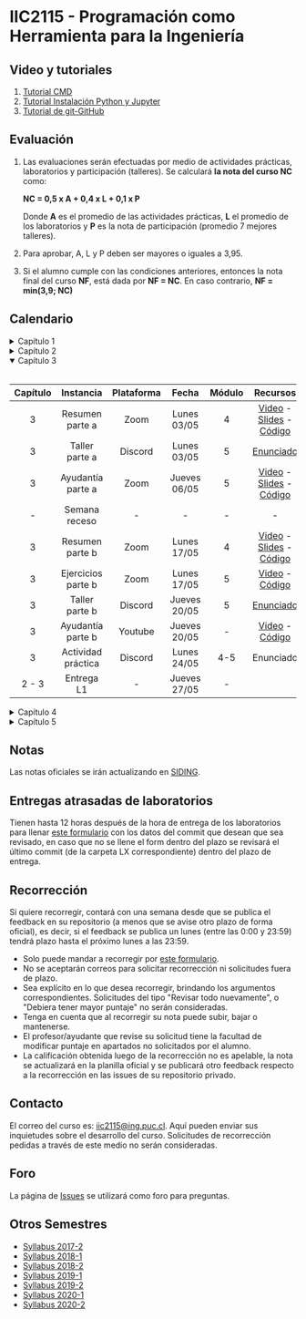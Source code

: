 
# IIC2115 - Programación como Herramienta para la Ingeniería

## Video y tutoriales

1. [Tutorial CMD](https://www.youtube.com/watch?v=qgFmMU6Pukc) 
1. [Tutorial Instalación Python y Jupyter](https://www.youtube.com/watch?v=FxHoi_ZRV4s) 
1. [Tutorial de git-GitHub](https://youtu.be/4WTjx_Rw65A)



## Evaluación

1. Las evaluaciones serán efectuadas por medio de actividades prácticas, laboratorios y participación (talleres). Se calculará **la nota del curso NC** como:

    **NC = 0,5 x A + 0,4 x L + 0,1 x P**

    Donde **A** es el promedio de las actividades prácticas, **L** el promedio de los laboratorios y **P** es la nota de participación (promedio 7 mejores talleres).

2. Para aprobar, A, L y P deben ser mayores o iguales a 3,95.
3. Si el alumno cumple con las condiciones anteriores, entonces la nota final del curso **NF**, está dada por **NF = NC**. En caso contrario, **NF = min(3,9; NC)**


## Calendario 
<details>
<summary>Capítulo 1</summary>
<br>

| Capítulo |	Instancia    | Plataforma | Fecha        | Módulo | Recursos |
| :-:      | :-:             | :-:        | :-:          | :-:    | :-:      |
| 1        | Introducción    |  Zoom      | Lunes 15/03  | 4      | [Video](https://youtu.be/vj_BKgVOTa4) - [Slides](../../blob/master/Material%20de%20clases/Capítulo%201/Introducción%20al%20curso.pdf) |
| 1        | Resumen parte a |  Zoom      | Lunes 22/03  | 4      | [Video](https://youtu.be/Aq_VkJdTPJ4) - [Slides](../../blob/main/Material%20de%20clases/Capítulo%201/Parte%20a/Slides/01%20-%20Fundamentos%20de%20OOP.pdf) - [Código](../../tree/master/Material%20de%20clases/Capítulo%201/Parte%20a) |
| 1        | Taller T1a      |  Discord   | Lunes 22/03  | 5      | [Enunciado](../../blob/main/Talleres/T1a/T1a.pdf) |
| 1        | Ayudantía T1a   |  Zoom      | Jueves 25/03 | 5      | [Video](https://youtu.be/s0EH6_guuMU) - [Slides](https://github.com/IIC2115/Syllabus/blob/main/Ayudant%C3%ADas/T1a/Ay_T1a.pdf) - [Código](https://github.com/IIC2115/Syllabus/blob/main/Ayudant%C3%ADas/T1a/Ay_T1a.ipynb) |
| 1        | Resumen parte b |  Zoom      | Lunes 29/03  | 4      | [Video](https://youtu.be/xfcuh-1hzvk) - [Slides](../../blob/main/Material%20de%20clases/Capítulo%201/Parte%20b/Slides/01%20-%20Estructuras%20de%20datos%20básicas.pdf) - [Código](../../tree/master/Material%20de%20clases/Capítulo%201/Parte%20b) |
| 1        | Taller T1b      |  Discord   | Lunes 29/03  | 5      | [Enunciado](../../blob/main/Talleres/T1b/T1b.pdf) |
| 1        | Jueves santo      |  -   | Jueves 01/04  | 5      | - |
| 1        | Ayudantía T1b   |  Zoom      | Lunes 05/04 | 4      | [Video](https://youtu.be/INXBajFnJVg) - [Slides](https://github.com/IIC2115/Syllabus/blob/main/Ayudant%C3%ADas/T1b/Ay_T1b.pdf) - [Código](https://nbviewer.jupyter.org/github/IIC2115/Syllabus/blob/main/Ayudant%C3%ADas/T1b/Ay_T1b.ipynb) |
| 1        | Actividad 1   |  Discord      | Lunes 05/04 | 5      | [Enunciado](https://github.com/IIC2115/Syllabus/blob/main/Actividades%20Pr%C3%A1cticas/A1/A1.pdf) |
| 1        | Actividad 1      |  Discord   | Jueves 08/04  | 5      | [Enunciado](https://github.com/IIC2115/Syllabus/blob/main/Actividades%20Pr%C3%A1cticas/A1/A1.pdf) |

</details>

<details>
<summary>Capítulo 2</summary>
<br>
   
| Capítulo |	Instancia          | Plataforma | Fecha        | Módulo | Recursos |
| :-:      | :-:                  | :-:        | :-:          | :-:    | :-:      |
| 2        | Resumen parte a      |  Zoom      | Lunes 12/04  | 4      | [Video](https://youtu.be/qDUlhQFiST0) - [Slides](../../blob/main/Material%20de%20clases/Capítulo%202/Parte%20a/Slides/01%20-%20Estructuras%20de%20datos%20avanzadas.pdf) - [Código](../../tree/main/Material%20de%20clases/Cap%C3%ADtulo%202/Parte%20a) |
| 2        | Taller parte a       |  Discord   | Lunes 12/04  | 5      | [Enunciado](../../blob/main/Talleres/T2a/T2a.pdf) |
| 2        | Ayudantía parte a    |  Zoom      | Jueves 15/04 | 5      | [Video](https://youtu.be/TtDTYmKcCs0) - [Slides](https://github.com/IIC2115/Syllabus/blob/main/Ayudant%C3%ADas/T2a/Ay_T2a.pdf) - [Código](https://github.com/IIC2115/Syllabus/blob/main/Ayudant%C3%ADas/T2a/Ay_T2a.ipynb) |
| 2        | Resumen parte b      |  Zoom      | Lunes 19/04  | 4      | [Video](https://youtu.be/JxJX0Brp4ZY) - [Slides](../../blob/main/Material%20de%20clases/Capítulo%202/Parte%20b/Slides/01%20-%20Técnicas%20y%20Algoritmos.pdf) - [Código](../../tree/main/Material%20de%20clases/Cap%C3%ADtulo%202/Parte%20b) |
| 2        | Taller parte b       |  Discord   | Lunes 19/04  | 5      | [Enunciado](../../blob/main/Talleres/T2b/T2b.pdf) |
| 2        | Ayudantía parte b    |  Zoom      | Jueves 22/04 | 5      | [Video](https://youtu.be/1YAQDkBzpOE) - [Slides](https://github.com/IIC2115/Syllabus/blob/main/Ayudant%C3%ADas/T2b/Ay_T2b.pdf) - [Código](https://github.com/IIC2115/Syllabus/blob/main/Ayudant%C3%ADas/T2b/Ay_T2b.ipynb) |
| 2        | Actividad práctica   |  Discord   | Lunes 26/04  | 4-5    | [Enunciado](../../blob/main/Actividades%20Prácticas/A2/A2.pdf) |
| 2 - 3    | Lectura enunciado L1 |  Zoom      | Jueves 29/04 | 5      | [Video](https://youtu.be/2TonIlwAu08) - [Enunciado](../../blob/main/Laboratorios/L1/L1.pdf) |

</details>

<details open>
<summary>Capítulo 3</summary>
<br>
   
| Capítulo |	Instancia        | Plataforma | Fecha        | Módulo | Recursos |
| :-:      | :-:                | :-:        | :-:          | :-:    | :-:      |
| 3        | Resumen parte a    |  Zoom      | Lunes 03/05  | 4      | [Video](https://youtu.be/wR_o-_U7bCY) - [Slides](../../blob/main/Material%20de%20clases/Capítulo%203/Parte%20a/Slides/01%20-%20Bases%20de%20datos%20relacionales.pdf) - [Código](../../tree/main/Material%20de%20clases/Capítulo%203/Parte%20a) |
| 3        | Taller parte a     |  Discord   | Lunes 03/05  | 5      | [Enunciado](../../blob/main/Talleres/T3a/T3a.pdf) |
| 3        | Ayudantía parte a  |  Zoom      | Jueves 06/05 | 5      | [Video](https://youtu.be/JcXo-jQWex8) - [Slides](../../blob/main/Ayudant%C3%ADas/T3a/Ay_T3a.pdf) - [Código](../../blob/main/Ayudant%C3%ADas/T3a/Ay_T3a.ipynb) |
| -        | Semana receso      |  -         | -            | -      | - |
| 3        | Resumen parte b    |  Zoom      | Lunes 17/05  | 4      | [Video](https://youtu.be/QU3c1winhzk) - [Slides](../../blob/main/Material%20de%20clases/Capítulo%203/Parte%20b/Slides/01%20-%20Consultas%20en%20SQL.pdf) - [Código](../../blob/main/Material%20de%20clases/Capítulo%203/Parte%20b/01%20-%20Consultas%20sobre%20bases%20de%20datos%20relacionales.ipynb) |
| 3        | Ejercicios parte b |  Zoom      | Lunes 17/05  | 5      | [Video](https://youtu.be/aqkHNvBtzPE) - [Código](../../tree/main/Material%20de%20clases/Capítulo%203/Parte%20b/Ejemplos) |
| 3        | Taller parte b     |  Discord   | Jueves 20/05 | 5      | [Enunciado](../../blob/main/Talleres/T3b/T3b.pdf) |
| 3        | Ayudantía parte b  |  Youtube   | Jueves 20/05 | -      | [Video](https://youtu.be/dFUTLExY-RI) - [Código](../../blob/main/Ayudantías/T3b/Ay_T3b.ipynb) |
| 3        | Actividad práctica |  Discord   | Lunes 24/05  | 4-5    | Enunciado |
| 2 - 3    | Entrega L1         | -          | Jueves 27/05 | -      |           |

</details>

<details>
<summary>Capítulo 4</summary>
<br>
   
| Capítulo |	Instancia          | Plataforma | Fecha        | Módulo | Recursos |
| :-:      | :-:                  | :-:        | :-:          | :-:    | :-:      |
| 4        | Resumen parte a      |  Zoom      | Lunes 31/05  | 4      | Video - Slides - Código |
| 4        | Taller parte a       |  Discord   | Lunes 31/05  | 5      | Enunciado |
| 4        | Ayudantía parte a    |  Zoom      | Jueves 03/06 | 5      | Video - Slides - Código |
| 4        | Resumen parte b      |  Zoom      | Lunes 07/06  | 4      | Video - Slides - Código |
| 4        | Taller parte b       |  Discord   | Lunes 07/06  | 5      | Enunciado |
| 4        | Ayudantía parte b    |  Zoom      | Jueves 11/06 | 5      | Video - Slides - Código |
| 4        | Actividad práctica   |  Discord   | Lunes 14/06  | 4-5    | Enunciado |
| 4 - 5    | Lectura enunciado L2 |  Zoom      | Jueves 17/06 | 5      | Enunciado |

</details>


<details>
<summary>Capítulo 5</summary>
<br>
   
| Capítulo |	Instancia          | Plataforma | Fecha        | Módulo | Recursos |
| :-:      | :-:                  | :-:        | :-:          | :-:    | :-:      |
| 5        | Resumen parte a      |  Zoom      | Lunes 21/05  | 4      | Video - Slides - Código |
| 5        | Taller parte a       |  Discord   | Lunes 21/05  | 5      | Enunciado |
| 5        | Ayudantía parte a    |  Zoom      | Jueves 24/06 | 5      | Video - Slides - Código |
| -        | Feriado              |  -         | Lunes 28/06  | -      | - |
| 5        | Ayudantía parte b    |  Zoom      | Jueves 01/07 | 5      | Video - Slides - Código |
| 5        | Actividad práctica   |  Discord   | Lunes 05/07  | 4-5    | Enunciado |
| 4 - 5    | Entrega L2           | -          | Jueves 08/07 | -      |           |


</details>


<!--| Esto es simplemente para tener el template para copy paste en un futuro semestre
| Capítulo |	Instancia          | Plataforma | Fecha        | Módulo | Recursos |
| :-:      | :-:                  | :-:        | :-:          | :-:    | :-:      |
| 4        | Resumen parte a      |  Zoom      | Lunes 31/05  | 4      | Video - Slides - Código |
| 4        | Taller parte a       |  Discord   | Lunes 31/05  | 5      | Enunciado |
| 4        | Ayudantía parte a    |  Zoom      | Jueves 03/06 | 5      | Video - Slides - Código |
| 4        | Resumen parte b      |  Zoom      | Lunes 07/06  | 4      | Video - Slides - Código |
| 4        | Taller parte b       |  Discord   | Lunes 07/06  | 5      | Enunciado |
| 4        | Ayudantía parte b    |  Zoom      | Jueves 11/06 | 5      | Video - Slides - Código |
| 4        | Actividad práctica   |  Discord   | Lunes 14/06  | 4-5    | Enunciado |
| 4 - 5    | Lectura enunciado L2 |  Zoom      | Jueves 17/06 | 5      | Enunciado |
-->

<!--| L01 | Resumen materia capítulo                     |  Zoom      | lunes 10 de agosto      |   5    | [Video](https://youtu.be/Xy_UMYjQwiw) - [Slides](../../blob/master/Material%20de%20clases/Capítulo%201/Introducción.pdf)|
| L01 | Revisión de enunciado       	              |  Zoom      | jueves 13 de agosto     |   5    | [Video](https://youtu.be/PbKdwaoWkJ8) - [Enunciado](../../blob/master/Laboratorios/L01/L01.pdf)|
| L01 | Sesión de trabajo en laboratorio             |  Discord   | lunes 17 de agosto      |   4,5  |      |
| L01 | Actividad de participación                   |  Discord   | jueves 20 de agosto     |   5    |      |
|     |                                              |            |                         |        |      |
| L02 | Resumen materia capítulo: parte 1            |  Zoom      | lunes 24 de agosto      |   4    | [Video](https://youtu.be/kSoDgmocaB0) - [Slides](../../blob/master/Material%20de%20clases/Capítulo%202/Resumen%20Capítulo%202%20-%20Parte%201%20-%20Estructuras%20de%20datos.pdf) |
| L02 | Resumen materia capítulo: parte 2            |  Zoom      | lunes 24 de agosto      |   5    | [Video](https://youtu.be/WrG-VHqEKt4) - [Slides](../../blob/master/Material%20de%20clases/Capítulo%202/Resumen%20Capítulo%202%20-%20Parte%202%20-%20Técnicas%20y%20Algoritmos.pdf) |
| L02 | Revisión de enunciado       	              |  Zoom      | jueves 27 de agosto     |   5    | [Video](https://youtu.be/uzBU56wCp8M) - [Enunciado](../../blob/master/Laboratorios/L02/L02.pdf)      |
| L02 | Sesión de trabajo en laboratorio             |  Discord   | lunes 31 de agosto      |   4,5  |      |
| L02	| Ayudantía y revisión de ejercicios           |  Zoom      | jueves 3 de septiembre  |   5    | [Video](https://youtu.be/EbZb4tkdzUQ) - [Enunciado](../../blob/master/Ayudant%C3%ADas/Ayudant%C3%ADa%201/Enunciado.pdf)    |
| L02 | Sesión de trabajo en laboratorio             |  Discord   | lunes 7 de septiembre   |   4,5  |      |
| L02 | Sesión de trabajo en laboratorio             |  Discord   | jueves 10 de septiembre |   5    |      |
| L02 | Actividad de participación                   |  Discord   | lunes 14 de septiembre  |   4,5  |      |
|     | Feriado                                      |            | jueves 17 de septiembre |   5    |      |
|     |                                              |            |                         |        |      |
| L03 | Resumen materia capítulo                     |  Zoom      | lunes 28 de septiembre  |   4    | [Video](https://youtu.be/nXDYpCh1dOc) - [Slides](../../blob/master/Material%20de%20clases/Cap%C3%ADtulo%203/Slides/Resumen%20Capitulo%203.pdf) |
| L03 | Taller de revisión de ejercicios             |  Zoom      | lunes 28 de septiembre  |   5    | [Video](https://youtu.be/8QvPQ2ne0sE) - [Ejemplos](../../blob/master/Material%20de%20clases/Cap%C3%ADtulo%203/Ejemplos/) |
| L03 | Revisión de enunciado       	              |  Zoom      | jueves 1 de octubre     |   5    | [Video](https://youtu.be/gWaBaDlJn_Y) - [Enunciado](../../blob/master/Laboratorios/L03/L03.pdf)    |
| L03 | Sesión de trabajo en laboratorio             |  Discord   | lunes 5 de octubre      |   4,5  |      |
| L03	| Ayudantía y revisión de ejercicios           |  Zoom      | jueves 8 de octubre     |   5    | [Video](https://youtu.be/7KuTrFbWXLc) - [Enunciado](../../blob/master/Ayudantías/Ayudantía%202/Enunciado.pdf) |
|     | Feriado                                      |            | lunes 12 de octubre     |   4,5  |      |
| L03 | Actividad de participación                   |  Discord   | jueves 15 de octubre    |   5    |      |       
|     |                                              |            |                         |        |      |
| L04 | Resumen materia capítulo                     |  Zoom      | lunes 19 de octubre     |   4    | [Video](https://youtu.be/CQjZokFB85Y) - [Slides](../../blob/master/Material%20de%20clases/Capítulo%204/Slides/Resumen%20Capítulo%204%20-%20Análisis%20Exploratorio%20de%20Datos.pdf)|
| L04 | Taller de revisión de ejercicios             |  Zoom      | lunes 19 de octubre     |   5    | [Video](https://youtu.be/WKhPoLe1ZsQ) - [Ejemplos](../../tree/master/Material%20de%20clases/Capítulo%204/)     |
| L04 | Revisión de enunciado       	              |  Zoom      | jueves 22 de octubre    |   5    | [Video](https://youtu.be/FQXo1Ypeulo) - [Enunciado](../../blob/master/Laboratorios/L04/L04.pdf)     |
| L04 | Sesión de trabajo en laboratorio             |  Discord   | lunes 26 de octubre     |   4,5  |      |
| L04	| Ayudantía y revisión de ejercicios           |  Zoom      | jueves 29 de octubre    |   5    |  [Video](https://youtu.be/Yanq1oKbSSw) - [Solución](https://github.com/IIC2115/Syllabus/blob/master/Ayudant%C3%ADas/Ayudant%C3%ADa%203/Ayudant%C3%ADa%203.ipynb)    |
| L04 | Sesión de trabajo en laboratorio             |  Discord   | lunes 2 de noviembre    |   4,5  |      |
| L04 | Actividad de participación                   |  Discord   | jueves 5 de noviembre   |   5    |      |
| L04 | Sesión de trabajo en laboratorio             |  Discord   | lunes 9 de noviembre    |   4,5  |      |
| L04 | Sesión de trabajo en laboratorio             |  Discord   | jueves 12 de noviembre   |   5    |      |
|     |                                              |            |                         |        |      |
| L05 | Resumen materia capítulo                     |  Zoom      | lunes 16 de noviembre  |   4,5    | [Video](https://youtu.be/NDnJn9QxKO8) - [Slides](../../blob/master/Material%20de%20clases/Cap%C3%ADtulo%205/Slides/Resumen%20Cap%C3%ADtulo%205%20-%20Herramientas%20Avanzadas.pdf)|
| L05 | Revisión de enunciado       	              |  Zoom      | jueves 19 de noviembre |   5    | [Video](https://youtu.be/wNIq7aVLci0) - [Enunciado](../../blob/master/Laboratorios/L05/L05.pdf) |
| L05 | Sesión de trabajo en laboratorio             |  Discord   | lunes 23 de noviembre  |   4,5  |      |
| L05	| Ayudantía y revisión de ejercicios           |  Zoom      | jueves 26 de noviembre |   5    |      |
| L05 | Sesión de trabajo en laboratorio             |  Discord   | lunes 30 de noviembre  |   4,5  |      |
| L05 | Actividad de participación                   |  Discord   | jueves 3 de diciembre  |   5    |      |
-->

## Notas
Las notas oficiales se irán actualizando en [SIDING](https://www.ing.uc.cl/#SIDING).


## Entregas atrasadas de laboratorios
Tienen hasta 12 horas después de la hora de entrega de los laboratorios para llenar [este formulario](https://docs.google.com/forms/d/1no0BQIlv5ET1iAvhJAw8lqec1CX-VE6IQz71t4CQyr0/edit) con los datos del commit que desean que sea revisado, en caso que no se llene el form dentro del plazo se revisará el último commit (de la carpeta LX correspondiente) dentro del plazo de entrega.


## Recorrección

Si quiere recorregir, contará con una semana desde que se publica el feedback en su repositorio (a menos que se avise otro plazo de forma oficial), es decir, si el feedback se publica un lunes (entre las 0:00 y 23:59) tendrá plazo hasta el próximo lunes a las 23:59.
* Solo puede mandar a recorregir por [este formulario](https://docs.google.com/forms/d/1i1peDx2b5F5CyQd5SGgA2eaBBxkE0_3KXkbeJtPdbJg).
* No se aceptarán correos para solicitar recorrección ni solicitudes fuera de plazo.
* Sea explícito en lo que desea recorregir, brindando los argumentos correspondientes. Solicitudes del tipo "Revisar todo nuevamente", o "Debiera tener mayor puntaje" no serán consideradas.
* Tenga en cuenta que al recorregir su nota puede subir, bajar o mantenerse.
* El profesor/ayudante que revise su solicitud tiene la facultad de modificar puntaje en apartados no solicitados por el alumno. 
* La calificación obtenida luego de la recorrección no es apelable, la nota se actualizará en la planilla oficial y se publicará otro feedback respecto a la recorrección en las issues de su repositorio privado.

## Contacto

El correo del curso es: iic2115@ing.puc.cl. Aquí pueden enviar sus inquietudes sobre el desarrollo del curso. Solicitudes de recorrección pedidas a través de este medio no serán consideradas.

## Foro

La página de [Issues](../../issues) se utilizará como foro para preguntas.

## Otros Semestres

* [Syllabus 2017-2](https://github.com/IIC2115/Syllabus-2017-2)
* [Syllabus 2018-1](https://github.com/IIC2115/Syllabus-2018-1)
* [Syllabus 2018-2](https://github.com/IIC2115/Syllabus-2018-2)
* [Syllabus 2019-1](https://github.com/IIC2115/Syllabus-2019-1)
* [Syllabus 2019-2](https://github.com/IIC2115/Syllabus-2019-2)
* [Syllabus 2020-1](https://github.com/IIC2115/Syllabus-2020-1)
* [Syllabus 2020-2](https://github.com/IIC2115/Syllabus-2020-2)
